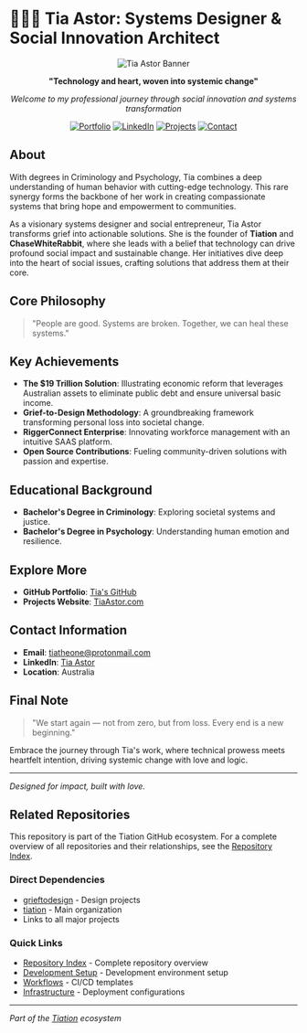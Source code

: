 # 🌟👩‍💻 Tia Astor: Systems Designer & Social Innovation Architect

<div align="center">

![Tia Astor Banner](https://img.shields.io/badge/Transform-Systems%20With%20Love-purple?style=for-the-badge&logo=data:image/svg+xml;base64,PHN2ZyB4bWxucz0iaHR0cDovL3d3dy53My5vcmcvMjAwMC9zdmciIHZpZXdCb3g9IjAgMCAyNCAyNCI+PHBhdGggZmlsbD0iI0ZGRkZGRiIgZD0iTTEyIDJsLjkxIDMLjUxaDMuNjlsLTIuOTggMi4xNyAxLjE0IDMuNTFMMTIgOS4xMiA5LjI0IDExLjE5bDEuMTQtMy41MUw3LjQgNS41MWgzLjY5TDEyIDJ6Ii8+PC9zdmc+)

**"Technology and heart, woven into systemic change"**

*Welcome to my professional journey through social innovation and systems transformation*

[![Portfolio](https://img.shields.io/badge/Portfolio-Live-brightgreen?style=flat-square)](https://tiation.github.io/TiaAstor/)
[![LinkedIn](https://img.shields.io/badge/LinkedIn-Connect-blue?style=flat-square)](https://linkedin.com/in/tiaastor)
[![Projects](https://img.shields.io/badge/Projects-View%20All-orange?style=flat-square)](https://github.com/tiation)
[![Contact](https://img.shields.io/badge/Email-tiatheone%40protonmail.com-red?style=flat-square)](mailto:tiatheone@protonmail.com)

</div>

## About

With degrees in Criminology and Psychology, Tia combines a deep understanding of human behavior with cutting-edge technology. This rare synergy forms the backbone of her work in creating compassionate systems that bring hope and empowerment to communities.

As a visionary systems designer and social entrepreneur, Tia Astor transforms grief into actionable solutions. She is the founder of **Tiation** and **ChaseWhiteRabbit**, where she leads with a belief that technology can drive profound social impact and sustainable change. Her initiatives dive deep into the heart of social issues, crafting solutions that address them at their core.

## Core Philosophy

> "People are good. Systems are broken. Together, we can heal these systems."

## Key Achievements

- **The $19 Trillion Solution**: Illustrating economic reform that leverages Australian assets to eliminate public debt and ensure universal basic income.
- **Grief-to-Design Methodology**: A groundbreaking framework transforming personal loss into societal change.
- **RiggerConnect Enterprise**: Innovating workforce management with an intuitive SAAS platform.
- **Open Source Contributions**: Fueling community-driven solutions with passion and expertise.

## Educational Background

- **Bachelor's Degree in Criminology**: Exploring societal systems and justice.
- **Bachelor's Degree in Psychology**: Understanding human emotion and resilience.

## Explore More

- **GitHub Portfolio**: [Tia's GitHub](https://github.com/tiation)
- **Projects Website**: [TiaAstor.com](http://your-github-pages-link.com)

## Contact Information

- **Email**: [tiatheone@protonmail.com](mailto:tiatheone@protonmail.com)
- **LinkedIn**: [Tia Astor](http://your-linkedin-profile-link.com)
- **Location**: Australia

## Final Note

> "We start again — not from zero, but from loss. Every end is a new beginning."

Embrace the journey through Tia's work, where technical prowess meets heartfelt intention, driving systemic change with love and logic.

---

*Designed for impact, built with love.*

## Related Repositories

This repository is part of the Tiation GitHub ecosystem. For a complete overview of all repositories and their relationships, see the [Repository Index](./REPOSITORY_INDEX.md).

### Direct Dependencies
- [grieftodesign](../grieftodesign/) - Design projects
- [tiation](../tiation/) - Main organization
- Links to all major projects

### Quick Links
- [Repository Index](./REPOSITORY_INDEX.md) - Complete repository overview
- [Development Setup](../ubuntu-dev-setup/README.md) - Development environment setup
- [Workflows](../workflows/) - CI/CD templates
- [Infrastructure](../server-configs-gae/) - Deployment configurations

---
*Part of the [Tiation](../tiation/) ecosystem*
